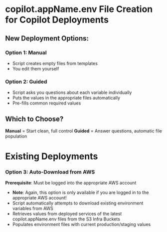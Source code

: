 # copilot.appName.env File Creation for Copilot Deployments

## New Deployment Options:

### Option 1: Manual

-   Script creates empty files from templates
-   You edit them yourself

### Option 2: Guided

-   Script asks you questions about each variable individually
-   Puts the values in the appropriate files automatically
-   Pre-fills common required values

## Which to Choose?

**Manual** = Start clean, full control
**Guided** = Answer questions, automatic file population

# Existing Deployments

### Option 3: Auto-Download from AWS

**Prerequisite**: Must be logged into the appropriate AWS account

-   **Note**: Again, this option is only available if you are logged in to the appropriate AWS account!
-   Script automatically attempts to download existing environment variables from AWS
-   Retrieves values from deployed services of the latest copilot.appName.env files from the S3 Infra Buckets
-   Populates environment files with current production/staging values
